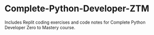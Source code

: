 # Complete-Python-Developer-ZTM

Includes Replit coding exercises and code notes for Complete Python Developer Zero to Mastery course.

